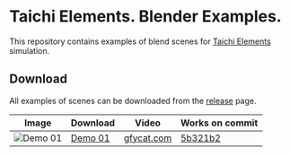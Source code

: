 # Taichi Elements. Blender Examples.

This repository contains examples of blend scenes for [Taichi Elements](https://github.com/taichi-dev/taichi_elements) simulation.

## Download

All examples of scenes can be downloaded from the [release](https://github.com/taichi-dev/taichi_elements_blender_examples/releases) page.

|Image | Download                                                                            | Video                                                      | Works on commit                                                                              |
|------|-------------------------------------------------------------------------------------| -----------------------------------------------------------|----------------------------------------------------------------------------------------------|
|![Demo 01](https://i.imgur.com/NuSle1e.png)|[Demo 01](https://github.com/taichi-dev/taichi_elements_blender_examples/releases/tag/demo_01) | [gfycat.com](https://thumbs.gfycat.com/WeeklyUnripeGoldeneye-mobile.mp4) |[5b321b2](https://github.com/taichi-dev/taichi_elements/commit/5b321b29bf6ee640669c423cbe6f3cad7175c837) |

